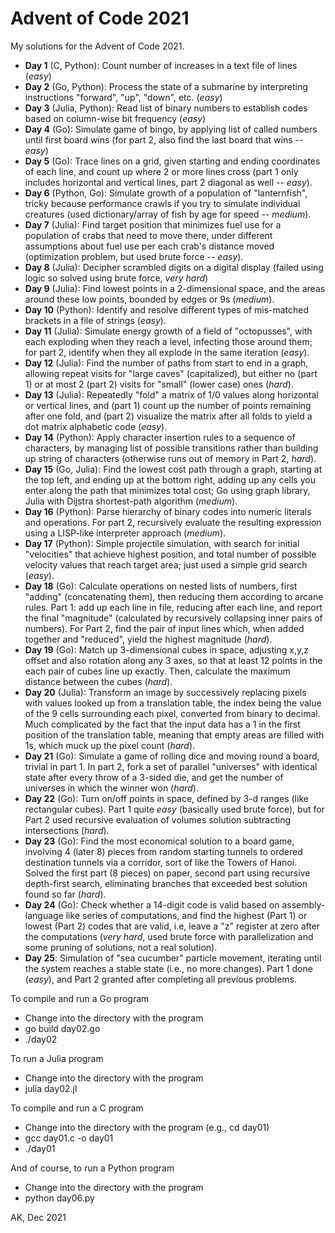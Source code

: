 # Advent of Code 2021

My solutions for the Advent of Code 2021.

* **Day 1** (C, Python): Count number of increases in a text file of lines (*easy*)
* **Day 2** (Go, Python): Process the state of a submarine by interpreting 
    instructions "forward", "up", "down", etc. (*easy*)
* **Day 3** (Julia, Python): Read list of binary numbers to establish 
    codes based on column-wise bit frequency (*easy*)
* **Day 4** (Go): Simulate game of bingo, by applying list of called numbers
    until first board wins (for part 2, also find the last board
    that wins -- *easy*)
* **Day 5** (Go): Trace lines on a grid, given starting and ending 
    coordinates of each line, and count up where 2 or more lines cross 
    (part 1 only includes horizontal and vertical lines, part 2 diagonal 
    as well -- *easy*).
* **Day 6** (Python, Go): Simulate growth of a population of "lanternfish",
    tricky because performance crawls if you try to simulate individual
    creatures (used dictionary/array of fish by age for speed -- *medium*).
* **Day 7** (Julia): Find target position that minimizes fuel use for 
    a population of crabs that need to move there, under different 
    assumptions about fuel use per each crab's distance moved 
    (optimization problem, but used brute force -- *easy*).
* **Day 8** (Julia): Decipher scrambled digits on a digital display 
    (failed using logic so solved using brute force, *very hard*)
* **Day 9** (Julia): Find lowest points in a 2-dimensional space, and the 
    areas around these low points, bounded by edges or 9s (*medium*).
* **Day 10** (Python): Identify and resolve different types of mis-matched
    brackets in a file of strings (*easy*).
* **Day 11** (Julia): Simulate energy growth of a field of "octopusses", with each
    exploding when they reach a level, infecting those around them; for part 2,
    identify when they all explode in the same iteration (*easy*).
* **Day 12** (Julia): Find the number of paths from start to end in a graph, allowing repeat
    visits for "large caves" (capitalized), but either no (part 1) or at
    most 2 (part 2) visits for "small" (lower case) ones (*hard*).
* **Day 13** (Julia): Repeatedly "fold" a matrix of 1/0 values along 
    horizontal or vertical lines, and (part 1) count up the number of 
    points remaining after one fold, and (part 2) visualize the matrix
    after all folds to yield a dot matrix alphabetic code (*easy*).
* **Day 14** (Python): Apply character insertion rules to a sequence of characters,
    by managing list of possible transitions rather than building up string
    of characters (otherwise runs out of memory in Part 2, *hard*).
* **Day 15** (Go, Julia): Find the lowest cost path through a graph, starting
    at the top left, and ending up at the bottom right, adding up any cells 
    you enter along the path that minimizes total cost; Go using graph library,
    Julia with Dijstra shortest-path algorithm (*medium*).
* **Day 16** (Python): Parse hierarchy of binary codes into numeric literals
    and operations. For part 2, recursively evaluate the resulting expression
    using a LISP-like interpreter approach (*medium*).
* **Day 17** (Python): Simple projectile simulation, with search for
    initial "velocities" that achieve highest position, and total
    number of possible velocity values that reach target area; just 
    used a simple grid search (*easy*).
* **Day 18** (Go): Calculate operations on nested lists of numbers, first
    "adding" (concatenating them), then reducing them according
    to arcane rules. Part 1: add up each line in file, reducing
    after each line, and report the final "magnitude" (calculated
    by recursively collapsing inner pairs of numbers). For Part 2,
    find the pair of input lines which, when added together and
    "reduced", yield the highest magnitude (*hard*).
* **Day 19** (Go): Match up 3-dimensional cubes in space, adjusting x,y,z
    offset and also rotation along any 3 axes, so that at least 12 points in
    the each pair of cubes line up exactly. Then, calculate the maximum
    distance between the cubes (*hard*).
* **Day 20** (Julia): Transform an image by successively replacing pixels with
    values looked up from a translation table, the index being the value of the
    9 cells surrounding each pixel, converted from binary to decimal. Much
    complicated by the fact that the input data has a 1 in the first position
    of the translation table, meaning that empty areas are filled with 1s,
    which muck up the pixel count (*hard*).
* **Day 21** (Go): Simulate a game of rolling dice and moving round a board,
    trivial in part 1. In part 2, fork a set of parallel "universes" with
    identical state after every throw of a 3-sided die, and get
    the number of universes in which the winner won (*hard*).
* **Day 22** (Go): Turn on/off points in space, defined by 3-d ranges (like
    rectangular cubes). Part 1 quite *easy* (basically used brute force), but
    for Part 2 used recursive evaluation of volumes solution subtracting
    intersections (*hard*).
* **Day 23** (Go): Find the most economical solution to a board game, involving
    4 (later 8) pieces from random starting tunnels to ordered destination
    tunnels via a corridor, sort of like the Towers of Hanoi. Solved the first
    part (8 pieces) on paper, second part using recursive depth-first search,
    eliminating branches that exceeded best solution found so far (*hard*).
* **Day 24** (Go): Check whether a 14-digit code is valid based on
    assembly-language like series of computations, and find the highest (Part 1) 
    or lowest (Part 2) codes that are valid, i.e, leave a "z" register at
    zero after the computations (*very hard*, used brute force with parallelization
    and some pruning of solutions, not a real solution).
* **Day 25**: Simulation of "sea cucumber" particle movement, iterating until
    the system reaches a stable state (i.e., no more changes). Part 1 done
    (*easy*), and Part 2 granted after completing all previous problems.

To compile and run a Go program
* Change into the directory with the program
* go build day02.go
* ./day02

To run a Julia program
* Change into the directory with the program
* julia day02.jl

To compile and run a C program
* Change into the directory with the program (e.g., cd day01)
* gcc day01.c -o day01
* ./day01

And of course, to run a Python program
* Change into the directory with the program
* python day06.py

AK, Dec 2021
